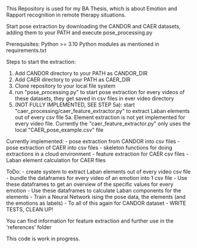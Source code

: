 This Repository is used for my BA Thesis, which is about Emotion and Rapport recognition in remote therapy situations.

Start pose extraction by downloading the CANDOR and CAER datasets, adding them to your PATH and execute pose_processing.py

Prerequisites:
Python >= 3.10
Python modules as mentioned in requirements.txt

Steps to start the extraction:
1. Add CANDOR directory to your PATH as CANDOR_DIR
2. Add CAER directory to your PATH as CAER_DIR
3. Clone repository to your local file system 
4. run "pose_processing.py" to start pose extraction for every videos of these datasets, they get saved in csv files in ever video directory
5. (NOT FULLY IMPLEMENTED, SEE STEP 5a): start "caer_processing/caer_feature_extractor.py" to extract Laban elements out of every csv file
    5a. Element extraction is not yet implemented for every video file. Currently the "caer_feature_extractor.py" only uses the local "CAER_pose_example.csv" file

Currently implemented:
    - pose extraction from CANDOR into csv files
    - pose extraction of CAER into csv files
    - skeleton functions for doing extractions in a cloud environment
    - feature extraction for CAER csv files
    - Laban element calculation for CAER files

ToDo:
    - create system to extract Laban elements out of every video csv file
    - bundle the dataframes for every video of an emotion into 1 csv file
    - Use these dataframes to get an overview of the specific values for every emotion
    - Use these dataframes to calculate Laban components for the elements
    - Train a Neural Network ising the pose data, the elements (and the emotions as labels)
    - To all of this again for CANDOR dataset
    - WRITE TESTS, CLEAN UP!

You can find information for feature extraction and further use in the 'references' folder

This code is work in progress.
